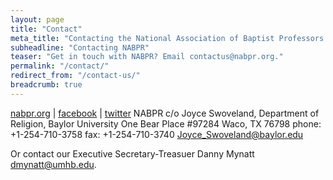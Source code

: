 ```yaml
---
layout: page
title: "Contact"
meta_title: "Contacting the National Association of Baptist Professors of Religion"
subheadline: "Contacting NABPR"
teaser: "Get in touch with NABPR? Email contactus@nabpr.org."
permalink: "/contact/"
redirect_from: "/contact-us/"
breadcrumb: true
---
```



[nabpr.org](https://nabpr.org/) \| [facebook](https://facebook.com/nabpr) \| [twitter](https://twitter.com/nabpr1)
NABPR c/o Joyce Swoveland,
Department of Religion,
Baylor University One Bear Place
\#97284 Waco, TX 76798
phone: +1-254-710-3758
fax: +1-254-710-3740
<Joyce_Swoveland@baylor.edu>

Or contact our Executive Secretary-Treasuer Danny Mynatt <dmynatt@umhb.edu>.
